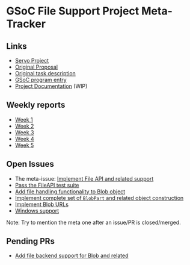 # GSoC File Support Project Meta-Tracker

## Links
+ [Servo Project](https://github.com/servo/servo)
+ [Original Proposal](http://zhenzhang.me/assets/gsoc-proposal.pdf)
+ [Original task description](https://github.com/servo/servo/wiki/Summer-of-Code-2016:-File-support)
+ [GSoC program entry](https://summerofcode.withgoogle.com/projects/#4877001525559296)
+ [Project Documentation](notes/file-support-design-doc.md) (WIP)

## Weekly reports
+ [Week 1](weekly/4_23-4_30.md)
+ [Week 2](weekly/5_1-5_7.md)
+ [Week 3](weekly/5_8-5_14.md)
+ [Week 4](weekly/5_15-5-21.md)
+ [Week 5](weekly/5_22-5_28.md)

## Open Issues
+ The meta-issue: [Implement File API and related support](https://github.com/servo/servo/issues/11131)
+ [Pass the FileAPI test suite](https://github.com/servo/servo/issues/10778)
+ [Add file handling functionality to Blob object](https://github.com/servo/servo/issues/10851)
+ [Implement complete set of `BlobPart` and related object construction](https://github.com/servo/servo/issues/10911)
+ [Implement Blob URLs](https://github.com/servo/servo/issues/10539)
+ [Windows support](https://github.com/izgzhen/nfd-sys/issues/2)


Note: Try to mention the meta one after an issue/PR is closed/merged.

## Pending PRs
* [Add file backend support for Blob and related](https://github.com/servo/servo/pull/11221)

